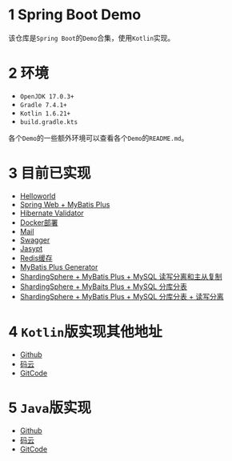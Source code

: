 # 1 Spring Boot Demo

该仓库是`Spring Boot`的`Demo`合集，使用`Kotlin`实现。

# 2 环境

- `OpenJDK 17.0.3+`
- `Gradle 7.4.1+`
- `Kotlin 1.6.21+`
- `build.gradle.kts`

各个`Demo`的一些额外环境可以查看各个`Demo`的`README.md`。

# 3 目前已实现

- [Helloworld](https://github.com/gkdgkdgkdgkd/SpringBootDemoKotlin/tree/main/DemoHelloworld)
- [Spring Web + MyBatis Plus](https://github.com/gkdgkdgkdgkd/SpringBootDemoKotlin/tree/main/WebWithMyBatisPlus)
- [Hibernate Validator](https://github.com/gkdgkdgkdgkd/SpringBootDemoKotlin/tree/main/HibernateValidator)
- [Docker部署](https://github.com/gkdgkdgkdgkd/SpringBootDemoKotlin/tree/main/Docker)
- [Mail](https://github.com/gkdgkdgkdgkd/SpringBootDemoKotlin/tree/main/Mail)
- [Swagger](https://github.com/2293736867/SpringBootDemoKotlin/tree/master/Swagger)
- [Jasypt](https://github.com/2293736867/SpringBootDemoKotlin/tree/master/Jasypt)
- [Redis缓存](https://github.com/2293736867/SpringBootDemoKotlin/tree/master/RedisCache)
- [MyBatis Plus Generator](https://github.com/2293736867/SpringBootDemoKotlin/tree/main/MyBatisPlusGenerator)
- [ShardingSphere + MyBatis Plus + MySQL
  读写分离和主从复制](https://github.com/2293736867/SpringBootDemoKotlin/tree/main/ShardingSphereMyBatisPlusMySQLMasterSlave)
- [ShardingSphere + MyBaits Plus + MySQL 分库分表](https://github.com/2293736867/SpringBootDemoKotlin/tree/main/ShardingSphereMyBatisPlusDataSharding)
- [ShardingSphere + MyBatis Plus + MySQL 分库分表 + 读写分离](https://github.com/2293736867/SpringBootDemoKotlin/tree/main/ShardingSphereMyBatisPlusDataShardingAndReadWriteSplitting)

# 4 `Kotlin`版实现其他地址

- [Github](https://github.com/gkdgkdgkdgkd/SpringBootDemoKotlin)
- [码云](https://gitee.com/jskdhfjksdhfjk/SpringBootDemoKotlin)
- [GitCode](https://gitcode.net/qq_27525611/SpringBootDemoKotlin)

# 5 `Java`版实现

- [Github](https://github.com/gkdgkdgkdgkd/SpringBootDemoJava)
- [码云](https://gitee.com/jskdhfjksdhfjk/SpringBootDemoJava)
- [GitCode](https://gitcode.net/qq_27525611/SpringBootDemoJava)
